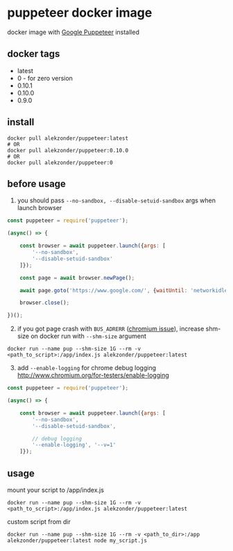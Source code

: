 # puppeteer docker image

docker image with  [Google Puppeteer](https://github.com/GoogleChrome/puppeteer) installed

## docker tags

- latest
- 0 - for zero version
- 0.10.1
- 0.10.0
- 0.9.0

## install

```
docker pull alekzonder/puppeteer:latest
# OR
docker pull alekzonder/puppeteer:0.10.0
# OR
docker pull alekzonder/puppeteer:0

```

## before usage


1. you should pass `--no-sandbox, --disable-setuid-sandbox` args when launch browser

```js
const puppeteer = require('puppeteer');

(async() => {

    const browser = await puppeteer.launch({args: [
        '--no-sandbox',
        '--disable-setuid-sandbox'
    ]});

    const page = await browser.newPage();

    await page.goto('https://www.google.com/', {waitUntil: 'networkidle'});

    browser.close();

})();
```

2. if you got page crash with `BUS_ADRERR` ([chromium issue](https://bugs.chromium.org/p/chromium/issues/detail?id=571394)), increase shm-size on docker run with `--shm-size` argument

```
docker run --name pup --shm-size 1G --rm -v <path_to_script>:/app/index.js alekzonder/puppeteer:latest
```


3. add `--enable-logging` for chrome debug logging http://www.chromium.org/for-testers/enable-logging

```js
const puppeteer = require('puppeteer');

(async() => {

    const browser = await puppeteer.launch({args: [
        '--no-sandbox',
        '--disable-setuid-sandbox',

        // debug logging
        '--enable-logging', '--v=1'
    ]});


```


## usage

mount your script to /app/index.js

```
docker run --name pup --shm-size 1G --rm -v <path_to_script>:/app/index.js alekzonder/puppeteer:latest
```

custom script from dir

```
docker run --name pup --shm-size 1G --rm -v <path_to_dir>:/app alekzonder/puppeteer:latest node my_script.js
```
